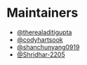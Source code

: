 # Maintainers

- [@therealaditigupta](https://github.com/therealaditigupta)
- [@codyhartsook](https://github.com/codyhartsook)
- [@shanchunyang0919](https://github.com/shanchunyang0919)
- [@Shridhar-2205](https://github.com/Shridhar-2205)
